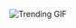 
<!-- GIF_SECTION -->
![Trending GIF](https://media0.giphy.com/media/v1.Y2lkPThiYjIxNzcyc2V3bWN3eGhkajMzdmR4cnJ5ejVheDk3YXpoMjk5ZTU1aTdnYzRsYSZlcD12MV9naWZzX3NlYXJjaCZjdD1n/vzO0Vc8b2VBLi/giphy.gif)
<!-- END_GIF_SECTION -->
